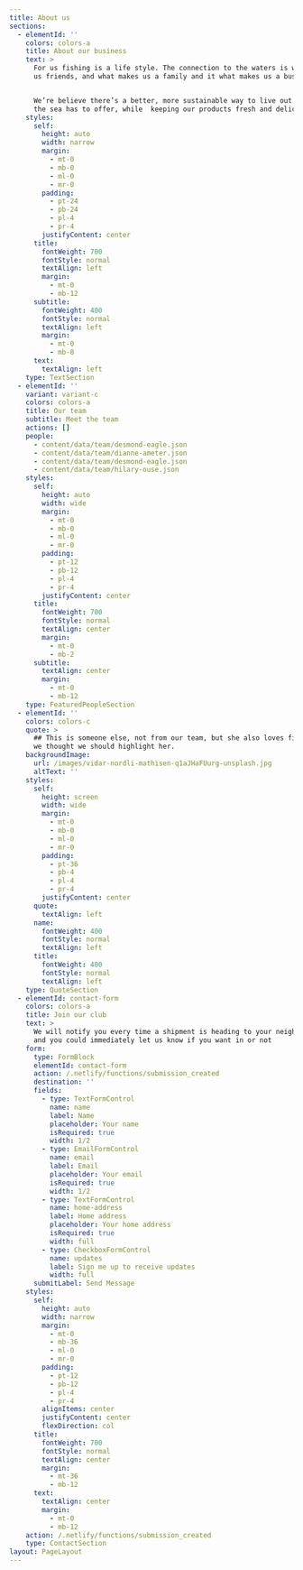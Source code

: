 ```yaml
---
title: About us
sections:
  - elementId: ''
    colors: colors-a
    title: About our business
    text: >
      For us fishing is a life style. The connection to the waters is what makes
      us friends, and what makes us a family and it what makes us a business. 


      We’re believe there’s a better, more sustainable way to live out of what
      the sea has to offer, while  keeping our products fresh and delicious. 
    styles:
      self:
        height: auto
        width: narrow
        margin:
          - mt-0
          - mb-0
          - ml-0
          - mr-0
        padding:
          - pt-24
          - pb-24
          - pl-4
          - pr-4
        justifyContent: center
      title:
        fontWeight: 700
        fontStyle: normal
        textAlign: left
        margin:
          - mt-0
          - mb-12
      subtitle:
        fontWeight: 400
        fontStyle: normal
        textAlign: left
        margin:
          - mt-0
          - mb-8
      text:
        textAlign: left
    type: TextSection
  - elementId: ''
    variant: variant-c
    colors: colors-a
    title: Our team
    subtitle: Meet the team
    actions: []
    people:
      - content/data/team/desmond-eagle.json
      - content/data/team/dianne-ameter.json
      - content/data/team/desmond-eagle.json
      - content/data/team/hilary-ouse.json
    styles:
      self:
        height: auto
        width: wide
        margin:
          - mt-0
          - mb-0
          - ml-0
          - mr-0
        padding:
          - pt-12
          - pb-12
          - pl-4
          - pr-4
        justifyContent: center
      title:
        fontWeight: 700
        fontStyle: normal
        textAlign: center
        margin:
          - mt-0
          - mb-2
      subtitle:
        textAlign: center
        margin:
          - mt-0
          - mb-12
    type: FeaturedPeopleSection
  - elementId: ''
    colors: colors-c
    quote: >
      ## This is someone else, not from our team, but she also loves fishing, so
      we thought we should highlight her.
    backgroundImage:
      url: /images/vidar-nordli-mathisen-q1aJHaFUurg-unsplash.jpg
      altText: ''
    styles:
      self:
        height: screen
        width: wide
        margin:
          - mt-0
          - mb-0
          - ml-0
          - mr-0
        padding:
          - pt-36
          - pb-4
          - pl-4
          - pr-4
        justifyContent: center
      quote:
        textAlign: left
      name:
        fontWeight: 400
        fontStyle: normal
        textAlign: left
      title:
        fontWeight: 400
        fontStyle: normal
        textAlign: left
    type: QuoteSection
  - elementId: contact-form
    colors: colors-a
    title: Join our club
    text: >
      We will notify you every time a shipment is heading to your neighbourhood,
      and you could immediately let us know if you want in or not
    form:
      type: FormBlock
      elementId: contact-form
      action: /.netlify/functions/submission_created
      destination: ''
      fields:
        - type: TextFormControl
          name: name
          label: Name
          placeholder: Your name
          isRequired: true
          width: 1/2
        - type: EmailFormControl
          name: email
          label: Email
          placeholder: Your email
          isRequired: true
          width: 1/2
        - type: TextFormControl
          name: home-address
          label: Home address
          placeholder: Your home address
          isRequired: true
          width: full
        - type: CheckboxFormControl
          name: updates
          label: Sign me up to receive updates
          width: full
      submitLabel: Send Message
    styles:
      self:
        height: auto
        width: narrow
        margin:
          - mt-0
          - mb-36
          - ml-0
          - mr-0
        padding:
          - pt-12
          - pb-12
          - pl-4
          - pr-4
        alignItems: center
        justifyContent: center
        flexDirection: col
      title:
        fontWeight: 700
        fontStyle: normal
        textAlign: center
        margin:
          - mt-36
          - mb-12
      text:
        textAlign: center
        margin:
          - mt-0
          - mb-12
    action: /.netlify/functions/submission_created
    type: ContactSection
layout: PageLayout
---
```

